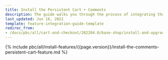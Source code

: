 ```yaml
---
title: Install the Persistent Cart + Comments
description: The guide walks you through the process of integrating the Persistent Cart + Comments feature into the project.
last_updated: Jun 16, 2021
template: feature-integration-guide-template
redirec_from:
- /docs/pbc/all/cart-and-checkout/202204.0/base-shop/install-and-upgrade/install-features/install-the-persistent-cart-comments-feature.html
---
```


{% include pbc/all/install-features/{{page.version}}/install-the-comments-persistent-cart-feature.md %} <!-- To edit, see /_includes/pbc/all/install-features/202311.0/install-the-comments-persistent-cart-feature.md -->
